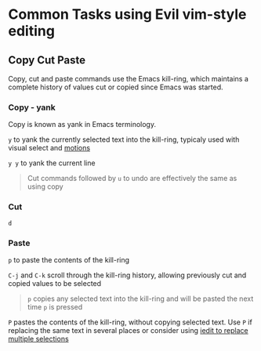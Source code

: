# Common Tasks using Evil vim-style editing


## Copy Cut Paste

Copy, cut and paste commands use the Emacs kill-ring, which maintains a complete history of values cut or copied since Emacs was started.


### Copy - yank

Copy is known as yank in Emacs terminology.

`y` to yank the currently selected text into the kill-ring, typicaly used with visual select and [motions](speaking-evil.md)

`y y` to yank the current line

> Cut commands followed by `u` to undo are effectively the same as using copy


### Cut

`d`


### Paste

`p` to paste the contents of the kill-ring

`C-j` and `C-k` scroll through the kill-ring history, allowing previously cut and copied values to be selected

> `p` copies any selected text into the kill-ring and will be pasted the next time `p` is pressed

`P` pastes the contents of the kill-ring, without copying selected text.  Use `P` if replacing the same text in several places or consider using [iedit to replace multiple selections](../evil-tools/iedit-in-action.md)
